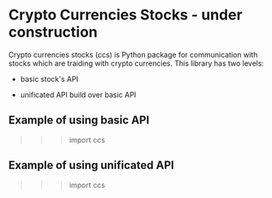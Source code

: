 # Crypto Currencies Stocks  - under construction

Crypto currencies stocks (ccs) is Python package for communication with stocks which are traiding with crypto currencies. This library has two levels:

* basic stock's API

* unificated API build over basic API

Example of using basic API
--------------------------
>>> import ccs

Example of using unificated API
-------------------------------
>>> import ccs
